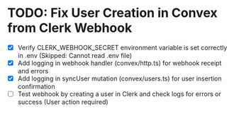 # TODO: Fix User Creation in Convex from Clerk Webhook

- [x] Verify CLERK_WEBHOOK_SECRET environment variable is set correctly in .env (Skipped: Cannot read .env file)
- [x] Add logging in webhook handler (convex/http.ts) for webhook receipt and errors
- [x] Add logging in syncUser mutation (convex/users.ts) for user insertion confirmation
- [ ] Test webhook by creating a user in Clerk and check logs for errors or success (User action required)
